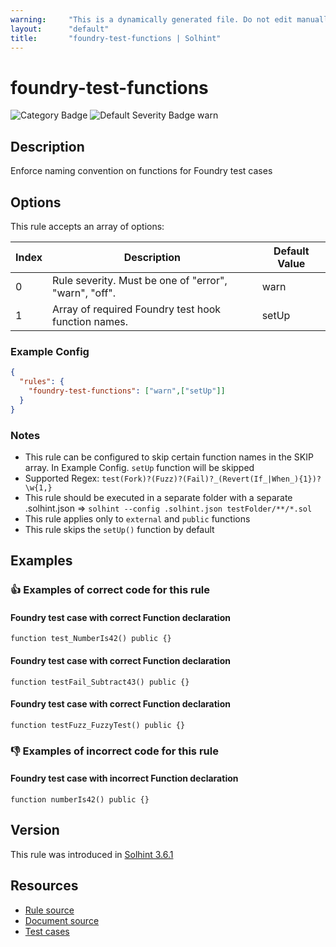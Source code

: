 ```yaml
---
warning:     "This is a dynamically generated file. Do not edit manually."
layout:      "default"
title:       "foundry-test-functions | Solhint"
---
```


# foundry-test-functions
![Category Badge](https://img.shields.io/badge/-Style%20Guide%20Rules-informational)
![Default Severity Badge warn](https://img.shields.io/badge/Default%20Severity-warn-yellow)

## Description
Enforce naming convention on functions for Foundry test cases

## Options
This rule accepts an array of options:

| Index | Description                                           | Default Value |
| ----- | ----------------------------------------------------- | ------------- |
| 0     | Rule severity. Must be one of "error", "warn", "off". | warn          |
| 1     | Array of required Foundry test hook function names.   | setUp         |


### Example Config
```json
{
  "rules": {
    "foundry-test-functions": ["warn",["setUp"]]
  }
}
```

### Notes
- This rule can be configured to skip certain function names in the SKIP array. In Example Config. ```setUp``` function will be skipped
- Supported Regex: ```test(Fork)?(Fuzz)?(Fail)?_(Revert(If_|When_){1})?\w{1,}```
- This rule should be executed in a separate folder with a separate .solhint.json => ```solhint --config .solhint.json testFolder/**/*.sol```
- This rule applies only to `external` and `public` functions
- This rule skips the `setUp()` function by default

## Examples
### 👍 Examples of **correct** code for this rule

#### Foundry test case with correct Function declaration

```solidity
function test_NumberIs42() public {}
```

#### Foundry test case with correct Function declaration

```solidity
function testFail_Subtract43() public {}
```

#### Foundry test case with correct Function declaration

```solidity
function testFuzz_FuzzyTest() public {}
```

### 👎 Examples of **incorrect** code for this rule

#### Foundry test case with incorrect Function declaration

```solidity
function numberIs42() public {}
```

## Version
This rule was introduced in [Solhint 3.6.1](https://github.com/protofire/solhint/blob/v3.6.1)

## Resources
- [Rule source](https://github.com/protofire/solhint/blob/master/lib/rules/naming/foundry-test-functions.js)
- [Document source](https://github.com/protofire/solhint/blob/master/docs/rules/naming/foundry-test-functions.md)
- [Test cases](https://github.com/protofire/solhint/blob/master/test/rules/naming/foundry-test-functions.js)
